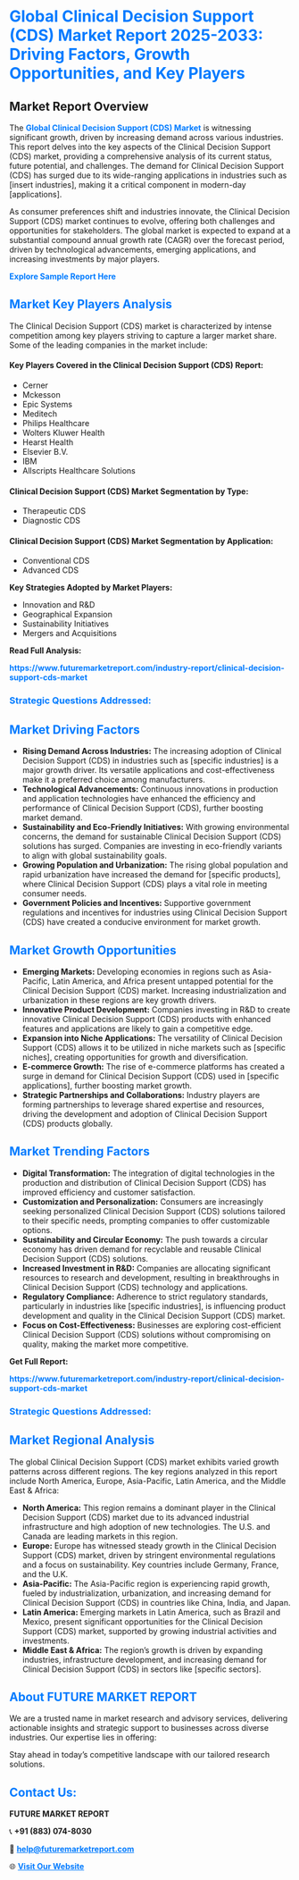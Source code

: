 <h1 style="color: #007BFF;">Global Clinical Decision Support (CDS) Market Report 2025-2033: Driving Factors, Growth Opportunities, and Key Players</h1>

<section id="overview">
<h2>Market Report Overview</h2>
<p>The <a href="https://www.futuremarketreport.com/industry-report/clinical-decision-support-cds-market" style="color: #007BFF; text-decoration: none;"><strong>Global Clinical Decision Support (CDS) Market</strong></a> is witnessing significant growth, driven by increasing demand across various industries. This report delves into the key aspects of the Clinical Decision Support (CDS) market, providing a comprehensive analysis of its current status, future potential, and challenges. The demand for Clinical Decision Support (CDS) has surged due to its wide-ranging applications in industries such as [insert industries], making it a critical component in modern-day [applications].</p>
<p>As consumer preferences shift and industries innovate, the Clinical Decision Support (CDS) market continues to evolve, offering both challenges and opportunities for stakeholders. The global market is expected to expand at a substantial compound annual growth rate (CAGR) over the forecast period, driven by technological advancements, emerging applications, and increasing investments by major players.</p>
</section>

<section id="overview">
<p><a href="https://www.futuremarketreport.com/request-sample/reportId=103631" style="color: #007BFF; text-decoration: none;"><strong>Explore Sample Report Here</strong></a></p>
</section>

<section id="key-players">
<h2 style="color: #007BFF;">Market Key Players Analysis</h2>
<p>The Clinical Decision Support (CDS) market is characterized by intense competition among key players striving to capture a larger market share. Some of the leading companies in the market include:</p>
<h4>Key Players Covered in the Clinical Decision Support (CDS) Report:</h4>
<ul><li>Cerner</li><li>Mckesson</li><li>Epic Systems</li><li>Meditech</li><li>Philips Healthcare</li><li>Wolters Kluwer Health</li><li>Hearst Health</li><li>Elsevier B.V.</li><li>IBM</li><li>Allscripts Healthcare Solutions</li></ul>
<h4>Clinical Decision Support (CDS) Market Segmentation by Type:</h4>
<ul><li>Therapeutic CDS</li><li>Diagnostic CDS</li></ul>

<h4>Clinical Decision Support (CDS) Market Segmentation by Application:</h4>
<ul><li>Conventional CDS</li><li>Advanced CDS</li></ul>
<p><strong>Key Strategies Adopted by Market Players:</strong></p>
<ul>
<li>Innovation and R&D</li>
<li>Geographical Expansion</li>
<li>Sustainability Initiatives</li>
<li>Mergers and Acquisitions</li>
</ul>
</section>

<section>
<p><strong>Read Full Analysis: </strong></p><a href="https://www.futuremarketreport.com/industry-report/clinical-decision-support-cds-market" style="color: #007BFF; text-decoration: none;"><strong>https://www.futuremarketreport.com/industry-report/clinical-decision-support-cds-market</strong></a>
<h3 style="color: #007BFF;">Strategic Questions Addressed:</h3>
</section>

<section id="driving-factors">
<h2 style="color: #007BFF;">Market Driving Factors</h2>
<ul>
<li><strong>Rising Demand Across Industries:</strong> The increasing adoption of Clinical Decision Support (CDS) in industries such as [specific industries] is a major growth driver. Its versatile applications and cost-effectiveness make it a preferred choice among manufacturers.</li>
<li><strong>Technological Advancements:</strong> Continuous innovations in production and application technologies have enhanced the efficiency and performance of Clinical Decision Support (CDS), further boosting market demand.</li>
<li><strong>Sustainability and Eco-Friendly Initiatives:</strong> With growing environmental concerns, the demand for sustainable Clinical Decision Support (CDS) solutions has surged. Companies are investing in eco-friendly variants to align with global sustainability goals.</li>
<li><strong>Growing Population and Urbanization:</strong> The rising global population and rapid urbanization have increased the demand for [specific products], where Clinical Decision Support (CDS) plays a vital role in meeting consumer needs.</li>
<li><strong>Government Policies and Incentives:</strong> Supportive government regulations and incentives for industries using Clinical Decision Support (CDS) have created a conducive environment for market growth.</li>
</ul>
</section>

<section id="growth-opportunities">
<h2 style="color: #007BFF;">Market Growth Opportunities</h2>
<ul>
<li><strong>Emerging Markets:</strong> Developing economies in regions such as Asia-Pacific, Latin America, and Africa present untapped potential for the Clinical Decision Support (CDS) market. Increasing industrialization and urbanization in these regions are key growth drivers.</li>
<li><strong>Innovative Product Development:</strong> Companies investing in R&D to create innovative Clinical Decision Support (CDS) products with enhanced features and applications are likely to gain a competitive edge.</li>
<li><strong>Expansion into Niche Applications:</strong> The versatility of Clinical Decision Support (CDS) allows it to be utilized in niche markets such as [specific niches], creating opportunities for growth and diversification.</li>
<li><strong>E-commerce Growth:</strong> The rise of e-commerce platforms has created a surge in demand for Clinical Decision Support (CDS) used in [specific applications], further boosting market growth.</li>
<li><strong>Strategic Partnerships and Collaborations:</strong> Industry players are forming partnerships to leverage shared expertise and resources, driving the development and adoption of Clinical Decision Support (CDS) products globally.</li>
</ul>
</section>

<section id="trending-factors">
<h2 style="color: #007BFF;">Market Trending Factors</h2>
<ul>
<li><strong>Digital Transformation:</strong> The integration of digital technologies in the production and distribution of Clinical Decision Support (CDS) has improved efficiency and customer satisfaction.</li>
<li><strong>Customization and Personalization:</strong> Consumers are increasingly seeking personalized Clinical Decision Support (CDS) solutions tailored to their specific needs, prompting companies to offer customizable options.</li>
<li><strong>Sustainability and Circular Economy:</strong> The push towards a circular economy has driven demand for recyclable and reusable Clinical Decision Support (CDS) solutions.</li>
<li><strong>Increased Investment in R&D:</strong> Companies are allocating significant resources to research and development, resulting in breakthroughs in Clinical Decision Support (CDS) technology and applications.</li>
<li><strong>Regulatory Compliance:</strong> Adherence to strict regulatory standards, particularly in industries like [specific industries], is influencing product development and quality in the Clinical Decision Support (CDS) market.</li>
<li><strong>Focus on Cost-Effectiveness:</strong> Businesses are exploring cost-efficient Clinical Decision Support (CDS) solutions without compromising on quality, making the market more competitive.</li>
</ul>
</section>

<section>
<p><strong>Get Full Report: </strong></p><a href="https://www.futuremarketreport.com/industry-report/clinical-decision-support-cds-market" style="color: #007BFF; text-decoration: none;"><strong>https://www.futuremarketreport.com/industry-report/clinical-decision-support-cds-market</strong></a>
<h3 style="color: #007BFF;">Strategic Questions Addressed:</h3>
</section>


<section id="regional-analysis">
<h2 style="color: #007BFF;">Market Regional Analysis</h2>
<p>The global Clinical Decision Support (CDS) market exhibits varied growth patterns across different regions. The key regions analyzed in this report include North America, Europe, Asia-Pacific, Latin America, and the Middle East & Africa:</p>
<ul>
<li><strong>North America:</strong> This region remains a dominant player in the Clinical Decision Support (CDS) market due to its advanced industrial infrastructure and high adoption of new technologies. The U.S. and Canada are leading markets in this region.</li>
<li><strong>Europe:</strong> Europe has witnessed steady growth in the Clinical Decision Support (CDS) market, driven by stringent environmental regulations and a focus on sustainability. Key countries include Germany, France, and the U.K.</li>
<li><strong>Asia-Pacific:</strong> The Asia-Pacific region is experiencing rapid growth, fueled by industrialization, urbanization, and increasing demand for Clinical Decision Support (CDS) in countries like China, India, and Japan.</li>
<li><strong>Latin America:</strong> Emerging markets in Latin America, such as Brazil and Mexico, present significant opportunities for the Clinical Decision Support (CDS) market, supported by growing industrial activities and investments.</li>
<li><strong>Middle East & Africa:</strong> The region’s growth is driven by expanding industries, infrastructure development, and increasing demand for Clinical Decision Support (CDS) in sectors like [specific sectors].</li>
</ul>
</section>

<footer>
<h2 style="color: #007BFF;">About FUTURE MARKET REPORT</h2>
<p>We are a trusted name in market research and advisory services, delivering actionable insights and strategic support to businesses across diverse industries. Our expertise lies in offering:</p>

<p>Stay ahead in today’s competitive landscape with our tailored research solutions.</p>

<h2 style="color: #007BFF;">Contact Us:</h2>
<p><strong>FUTURE MARKET REPORT</strong></p>
<p>📞 <strong>+91 (883) 074-8030</strong></p>
<p>📧 <strong><a href="mailto:help@futuremarketreport.com" style="color: #007BFF;">help@futuremarketreport.com</a></strong></p>
<p>🌐 <strong><a href="https://www.futuremarketreport.com/" style="color: #007BFF;">Visit Our Website</a></strong></p>
</footer>
